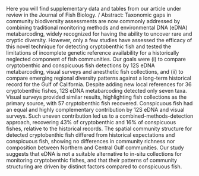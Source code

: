 Here you will find supplementary data and tables from our article under review in the Journal of Fish Biology. / Abstract:
Taxonomic gaps in community biodiversity assessments are now commonly addressed by combining traditional monitoring methods and environmental DNA (eDNA) metabarcoding, widely recognized for having the ability to uncover rare and cryptic diversity. However, only a few studies have assessed the efficacy of this novel technique for detecting cryptobenthic fish and tested the limitations of incomplete genetic reference availability for a historically neglected component of fish communities. Our goals were (i) to compare cryptobenthic and conspicuous fish detections by 12S eDNA metabarcoding, visual surveys and anesthetic fish collections, and (ii) to compare emerging regional diversity patterns against a long-term historical record for the Gulf of California. Despite adding new local references for 36 cryptobenthic fishes, 12S eDNA metabarcoding detected only seven taxa. Visual surveys provided similar results, highlighting fish collections as the primary source, with 57 cryptobenthic fish recovered. Conspicuous fish had an equal and highly complementary contribution by 12S eDNA and visual surveys. Such uneven contribution led us to a combined-methods-detection approach, recovering 43% of cryptobenthic and 16% of conspicuous fishes, relative to the historical records. The spatial community structure for detected cryptobenthic fish differed from historical expectations and conspicuous fish, showing no differences in community richness nor composition between Northern and Central Gulf communities. Our study suggests that eDNA is not a suitable alternative to in-situ collections for monitoring cryptobenthic fishes, and that their patterns of community structuring are driven by distinct factors compared to conspicuous fish.
